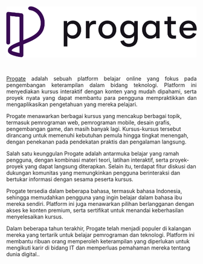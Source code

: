 <br />

<p align="center">
  <a href='https://progate.com/'><img src="./img/progate-logo.svg"></a>
</p>

<br />

<p align="justify">
  <a href="https://progate.com/">Progate</a> adalah sebuah platform belajar online yang fokus pada pengembangan keterampilan dalam bidang teknologi. Platform ini menyediakan kursus interaktif dengan konten yang mudah dipahami, serta proyek nyata yang dapat membantu para pengguna mempraktikkan dan mengaplikasikan pengetahuan yang mereka pelajari.

Progate menawarkan berbagai kursus yang mencakup berbagai topik, termasuk pemrograman web, pemrograman mobile, desain grafis, pengembangan game, dan masih banyak lagi. Kursus-kursus tersebut dirancang untuk memenuhi kebutuhan pemula hingga tingkat menengah, dengan penekanan pada pendekatan praktis dan pengalaman langsung.

Salah satu keunggulan Progate adalah antarmuka belajar yang ramah pengguna, dengan kombinasi materi teori, latihan interaktif, serta proyek-proyek yang dapat langsung diterapkan. Selain itu, terdapat fitur diskusi dan dukungan komunitas yang memungkinkan pengguna berinteraksi dan bertukar informasi dengan sesama peserta kursus.

Progate tersedia dalam beberapa bahasa, termasuk bahasa Indonesia, sehingga memudahkan pengguna yang ingin belajar dalam bahasa ibu mereka sendiri. Platform ini juga menawarkan pilihan berlangganan dengan akses ke konten premium, serta sertifikat untuk menandai keberhasilan menyelesaikan kursus.

Dalam beberapa tahun terakhir, Progate telah menjadi populer di kalangan mereka yang tertarik untuk belajar pemrograman dan teknologi. Platform ini membantu ribuan orang memperoleh keterampilan yang diperlukan untuk mengikuti karir di bidang IT dan memperluas pemahaman mereka tentang dunia digital..
</p>